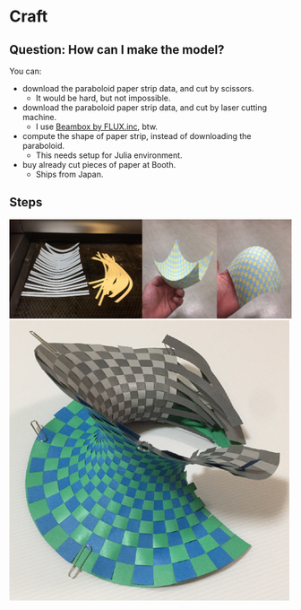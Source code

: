 # Craft

## Question: How can I make the model?
You can:
* download the paraboloid paper strip data, and cut by scissors.
    * It would be hard, but not impossible.
* download the paraboloid paper strip data, and cut by laser cutting machine.
    * I use [Beambox by FLUX.inc](https://flux3dp.com/beambox/), btw.
* compute the shape of paper strip, instead of downloading the paraboloid.
    * This needs setup for Julia environment.
* buy already cut pieces of paper at Booth.
    * Ships from Japan.

## Steps

![](img/assembling.png)
![](img/craft.png)
